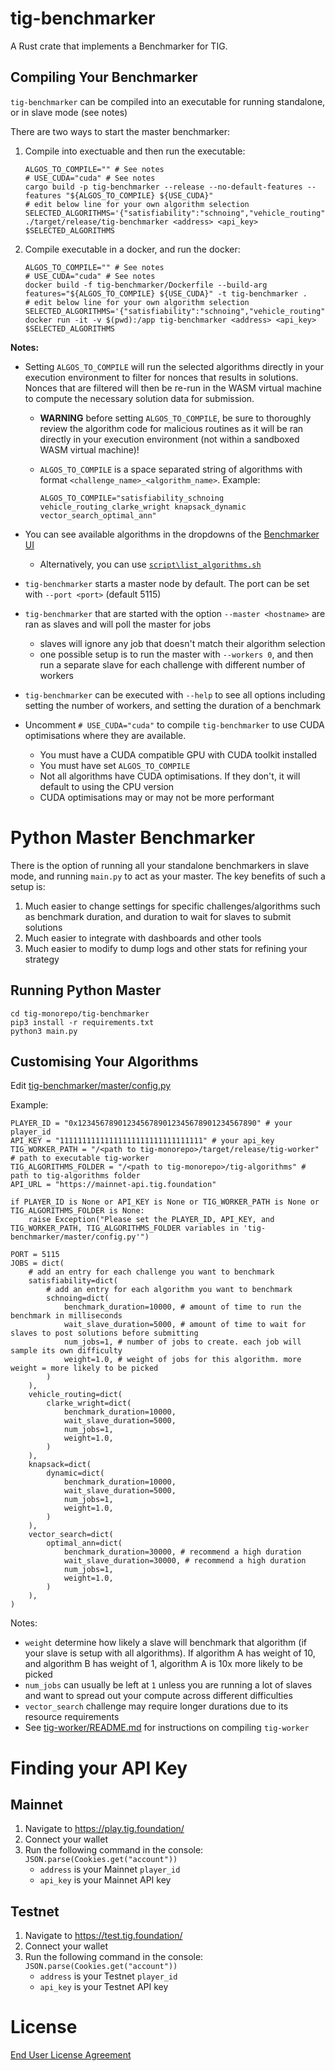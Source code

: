 # tig-benchmarker

A Rust crate that implements a Benchmarker for TIG. 

## Compiling Your Benchmarker

`tig-benchmarker` can be compiled into an executable for running standalone, or in slave mode (see notes)

There are two ways to start the master benchmarker:

1. Compile into exectuable and then run the executable:
    ```
    ALGOS_TO_COMPILE="" # See notes
    # USE_CUDA="cuda" # See notes
    cargo build -p tig-benchmarker --release --no-default-features --features "${ALGOS_TO_COMPILE} ${USE_CUDA}"
    # edit below line for your own algorithm selection
    SELECTED_ALGORITHMS='{"satisfiability":"schnoing","vehicle_routing":"clarke_wright","knapsack":"dynamic","vector_search":"basic"}'
    ./target/release/tig-benchmarker <address> <api_key> $SELECTED_ALGORITHMS
    ```

2. Compile executable in a docker, and run the docker:
    ```
    ALGOS_TO_COMPILE="" # See notes
    # USE_CUDA="cuda" # See notes
    docker build -f tig-benchmarker/Dockerfile --build-arg features="${ALGOS_TO_COMPILE} ${USE_CUDA}" -t tig-benchmarker .
    # edit below line for your own algorithm selection
    SELECTED_ALGORITHMS='{"satisfiability":"schnoing","vehicle_routing":"clarke_wright","knapsack":"dynamic","vector_search":"optimal_ann"}'
    docker run -it -v $(pwd):/app tig-benchmarker <address> <api_key> $SELECTED_ALGORITHMS
    ```

**Notes:**

* Setting `ALGOS_TO_COMPILE` will run the selected algorithms directly in your execution environment to filter for nonces that results in solutions. Nonces that are filtered will then be re-run in the WASM virtual machine to compute the necessary solution data for submission.

    * **WARNING** before setting `ALGOS_TO_COMPILE`, be sure to thoroughly review the algorithm code for malicious routines as it will be ran directly in your execution environment (not within a sandboxed WASM virtual machine)!

    * `ALGOS_TO_COMPILE` is a space separated string of algorithms with format `<challenge_name>_<algorithm_name>`. Example: 
    
        ```
        ALGOS_TO_COMPILE="satisfiability_schnoing vehicle_routing_clarke_wright knapsack_dynamic vector_search_optimal_ann"
        ```

* You can see available algorithms in the dropdowns of the [Benchmarker UI](https://play.tig.foundation/benchmarker)
    * Alternatively, you can use [`script\list_algorithms.sh`](../scripts/list_algorithms.sh)
* `tig-benchmarker` starts a master node by default. The port can be set with `--port <port>` (default 5115)
* `tig-benchmarker` that are started with the option `--master <hostname>` are ran as slaves and will poll the master for jobs
    * slaves will ignore any job that doesn't match their algorithm selection
    * one possible setup is to run the master with `--workers 0`, and then run a separate slave for each challenge with different number of workers
* `tig-benchmarker` can be executed with `--help` to see all options including setting the number of workers, and setting the duration of a benchmark
* Uncomment `# USE_CUDA="cuda"` to compile `tig-benchmarker` to use CUDA optimisations where they are available. 
    * You must have a CUDA compatible GPU with CUDA toolkit installed
    * You must have set `ALGOS_TO_COMPILE`
    * Not all algorithms have CUDA optimisations. If they don't, it will default to using the CPU version
    * CUDA optimisations may or may not be more performant

# Python Master Benchmarker

There is the option of running all your standalone benchmarkers in slave mode, and running `main.py` to act as your master. The key benefits of such a setup is:
1. Much easier to change settings for specific challenges/algorithms such as benchmark duration, and duration to wait for slaves to submit solutions
2. Much easier to integrate with dashboards and other tools
3. Much easier to modify to dump logs and other stats for refining your strategy

## Running Python Master

```
cd tig-monorepo/tig-benchmarker
pip3 install -r requirements.txt
python3 main.py
```

## Customising Your Algorithms

Edit [tig-benchmarker/master/config.py](./master/config.py)

Example:
```
PLAYER_ID = "0x1234567890123456789012345678901234567890" # your player_id
API_KEY = "11111111111111111111111111111111" # your api_key
TIG_WORKER_PATH = "/<path to tig-monorepo>/target/release/tig-worker" # path to executable tig-worker
TIG_ALGORITHMS_FOLDER = "/<path to tig-monorepo>/tig-algorithms" # path to tig-algorithms folder
API_URL = "https://mainnet-api.tig.foundation"

if PLAYER_ID is None or API_KEY is None or TIG_WORKER_PATH is None or TIG_ALGORITHMS_FOLDER is None:
    raise Exception("Please set the PLAYER_ID, API_KEY, and TIG_WORKER_PATH, TIG_ALGORITHMS_FOLDER variables in 'tig-benchmarker/master/config.py'")

PORT = 5115
JOBS = dict(
    # add an entry for each challenge you want to benchmark
    satisfiability=dict(
        # add an entry for each algorithm you want to benchmark
        schnoing=dict(
            benchmark_duration=10000, # amount of time to run the benchmark in milliseconds
            wait_slave_duration=5000, # amount of time to wait for slaves to post solutions before submitting
            num_jobs=1, # number of jobs to create. each job will sample its own difficulty
            weight=1.0, # weight of jobs for this algorithm. more weight = more likely to be picked
        )
    ),
    vehicle_routing=dict(
        clarke_wright=dict(
            benchmark_duration=10000,
            wait_slave_duration=5000,
            num_jobs=1,
            weight=1.0,
        )
    ),
    knapsack=dict(
        dynamic=dict(
            benchmark_duration=10000,
            wait_slave_duration=5000,
            num_jobs=1,
            weight=1.0,
        )
    ),
    vector_search=dict(
        optimal_ann=dict(
            benchmark_duration=30000, # recommend a high duration
            wait_slave_duration=30000, # recommend a high duration
            num_jobs=1,
            weight=1.0,
        )
    ),
)
```

Notes:
  * `weight` determine how likely a slave will benchmark that algorithm (if your slave is setup with all algorithms). If algorithm A has weight of 10, and algorithm B has weight of 1, algorithm A is 10x more likely to be picked
  * `num_jobs` can usually be left at `1` unless you are running a lot of slaves and want to spread out your compute across different difficulties
  * `vector_search` challenge may require longer durations due to its resource requirements
  * See [tig-worker/README.md](../tig-worker/README.md) for instructions on compiling `tig-worker`

# Finding your API Key

## Mainnet

1. Navigate to https://play.tig.foundation/
2. Connect your wallet
3. Run the following command in the console: `JSON.parse(Cookies.get("account"))`
    * `address` is your Mainnet `player_id`
    * `api_key` is your Mainnet API key

## Testnet

1. Navigate to https://test.tig.foundation/
2. Connect your wallet
3. Run the following command in the console: `JSON.parse(Cookies.get("account"))`
    * `address` is your Testnet `player_id`
    * `api_key` is your Testnet API key

# License

[End User License Agreement](../docs/agreements/end_user_license_agreement.pdf)

